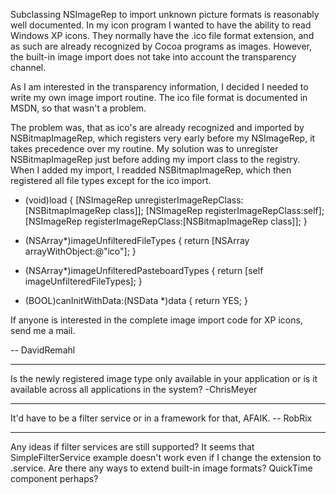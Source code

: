 Subclassing NSImageRep to import unknown picture formats is reasonably well documented. In my icon program I wanted to have the ability to read Windows XP icons. They normally have the .ico file format extension, and as such are already recognized by Cocoa programs as images. However, the built-in image import does not take into account the transparency channel.

As I am interested in the transparency information, I decided I needed to write my own image import routine. The ico file format is documented in MSDN, so that wasn't a problem.

The problem was, that as ico's are already recognized and imported by NSBitmapImageRep, which registers very early before my NSImageRep, it takes precedence over my routine. My solution was to unregister NSBitmapImageRep just before adding my import class to the registry. When I added my import, I readded NSBitmapImageRep, which then registered all file types except for the ico import.

    

+ (void)load
{
    [NSImageRep unregisterImageRepClass:[NSBitmapImageRep class]];
    [NSImageRep registerImageRepClass:self];
    [NSImageRep registerImageRepClass:[NSBitmapImageRep class]];
}

+ (NSArray*)imageUnfilteredFileTypes
{
    return [NSArray arrayWithObject:@"ico"];
}

+ (NSArray*)imageUnfilteredPasteboardTypes
{
    return [self imageUnfilteredFileTypes];
}

+ (BOOL)canInitWithData:(NSData *)data
{
    return YES;
}



If anyone is interested in the complete image import code for XP icons, send me a mail.

-- DavidRemahl

----

Is the newly registered image type only available in your application or is it available across all applications in the system? -ChrisMeyer

----

It'd have to be a filter service or in a framework for that, AFAIK. -- RobRix

----

Any ideas if filter services are still supported? It seems that SimpleFilterService example doesn't work even if I change the extension to .service. Are there any ways to extend built-in image formats? QuickTime component perhaps?
